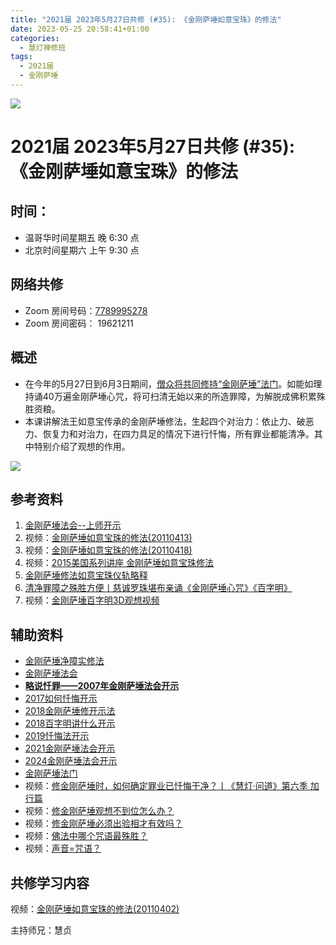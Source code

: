 ```yaml
---
title: "2021届 2023年5月27日共修 (#35): 《金刚萨埵如意宝珠》的修法"
date: 2023-05-25 20:58:41+01:00
categories:
  - 慧灯禅修班
tags:
  - 2021届
  - 金刚萨埵
---
```

<!--StartFragment-->

![](/f/up/maxresdefault.jpg)






# 2021届 2023年5月27日共修 (#35): 《金刚萨埵如意宝珠》的修法





<!--EndFragment-->

## 时间：

* 温哥华时间星期五 晚 6:30 点
* 北京时间星期六 上午 9:30 点

## 网络共修

* Zoom 房间号码：[7789995278](https://us02web.zoom.us/j/7789995278?pwd=VjZmbWJFY2k2K0E5RVB2cTNIQmhqUT09)
* Zoom 房间密码： 19621211

## 概述

* 在今年的5月27日到6月3日期间，[僧众将共同修持“金刚萨埵”法门](https://www.youtube.com/watch?v=4Acc7m0VUNk)。如能如理持诵40万遍金刚萨埵心咒，将可扫清无始以来的所造罪障，为解脱成佛积累殊胜资粮。
* 本课讲解法王如意宝传承的金刚萨埵修法，生起四个对治力：依止力、破恶力、恢复力和对治力，在四力具足的情况下进行忏悔，所有罪业都能清净。其中特别介绍了观想的作用。

![](/f/up/capture.jpg)







## 参考资料

1. [金刚萨埵法会--上师开示](https://s3.ap-northeast-1.wasabisys.com/hdcx/hdv/v/%E9%87%91%E5%88%9A%E8%90%A8%E5%9F%B5%E6%B3%95%E4%BC%9A--%E4%B8%8A%E5%B8%88%E5%BC%80%E7%A4%BA.mp4)
2. 视频：[金刚萨埵如意宝珠的修法(20110413)](https://fohuifayu.com/index.php/huideng-jiangtang/fofa-jianxiu/jingangsaduo-de-xiufa/824-l11052?title=)
3. 视频：[金刚萨埵如意宝珠的修法(20110418)](https://fohuifayu.com/index.php/huideng-jiangtang/fofa-jianxiu/jingangsaduo-de-xiufa/501-l11044?title=)
4. 视频：[2015美国系列讲座 金刚萨埵如意宝珠修法](https://fohuifayu.com/index.php/huideng-jiangtang/huanqiu-xilie/mei-guo/1130-l15017?title=)
5. [金刚萨埵修法如意宝珠仪轨略释](https://www.xianmixuezi.com/%E5%85%B6%E4%BB%96/%E5%9B%9B%E9%87%91%E5%88%9A%E8%90%A8%E5%9F%B5%E6%B3%95%E9%97%A8/01-%E5%85%B3%E8%A6%81%E6%91%84%E7%95%A5/%E9%87%91%E5%88%9A%E8%90%A8%E5%9F%B5%E4%BF%AE%E6%B3%95%E5%A6%82%E6%84%8F%E5%AE%9D%E7%8F%A0%E4%BB%AA%E8%BD%A8%E7%95%A5%E9%87%8A)
6. [清净罪障之殊胜方便丨慈诚罗珠堪布亲诵《金刚萨埵心咒》《百字明》](https://fohuifayu.com/index.php/other-column/9661-v08?title=%E5%BF%8F%E6%82%94#anchor)
7. 视频：[金刚萨埵百字明3D观想视频](https://fohuifayu.com/index.php/shipin-jingcui/xfgx-dh/3699-w19101?title=)               

## 辅助资料

* [金刚萨埵净障实修法](https://www.zhihuihai.net/%E5%AE%81%E7%8E%9B%E6%B3%95%E8%84%89%E4%BC%A0%E6%89%BF/%E5%96%87%E8%8D%A3%E6%B3%95%E4%BC%9A/%E9%87%91%E5%88%9A%E8%90%A8%E5%9F%B5%E6%B3%95%E4%BC%9A/%E9%87%91%E5%88%9A%E8%90%A8%E5%9F%B5%E5%87%80%E9%9A%9C%E5%AE%9E%E4%BF%AE%E6%B3%95)
* [金刚萨埵法会](https://www.zhihuihai.net/%E5%AE%81%E7%8E%9B%E6%B3%95%E8%84%89%E4%BC%A0%E6%89%BF/%E5%96%87%E8%8D%A3%E6%B3%95%E4%BC%9A/%E9%87%91%E5%88%9A%E8%90%A8%E5%9F%B5%E6%B3%95%E4%BC%9A)[](https://www.zhihuihai.net/%E5%AD%A6%E4%BD%9B%E4%B9%8B%E5%AE%B6/%E5%88%9D%E7%BA%A7%E8%AF%BE%E7%A8%8B/%E5%85%A5%E9%97%A8/%E7%A6%BB%E5%B9%B8%E7%A6%8F%E5%BE%88%E8%BF%91/%E7%95%A5%E8%AF%B4%E5%BF%8F%E7%BD%AA)
* **[略说忏罪——2007年金刚萨埵法会开示](https://www.zhihuihai.net/%E5%AD%A6%E4%BD%9B%E4%B9%8B%E5%AE%B6/%E5%88%9D%E7%BA%A7%E8%AF%BE%E7%A8%8B/%E5%85%A5%E9%97%A8/%E7%A6%BB%E5%B9%B8%E7%A6%8F%E5%BE%88%E8%BF%91/%E7%95%A5%E8%AF%B4%E5%BF%8F%E7%BD%AA)**
* [2017如何忏悔开示](https://www.zhihuihai.net/%E5%AE%81%E7%8E%9B%E6%B3%95%E8%84%89%E4%BC%A0%E6%89%BF/%E5%96%87%E8%8D%A3%E6%B3%95%E4%BC%9A/%E9%87%91%E5%88%9A%E8%90%A8%E5%9F%B5%E6%B3%95%E4%BC%9A/2017%E5%A6%82%E4%BD%95%E5%BF%8F%E6%82%94%E5%BC%80%E7%A4%BA)
* [2018金刚萨埵修开示法](https://www.zhihuihai.net/%E5%AE%81%E7%8E%9B%E6%B3%95%E8%84%89%E4%BC%A0%E6%89%BF/%E5%96%87%E8%8D%A3%E6%B3%95%E4%BC%9A/%E9%87%91%E5%88%9A%E8%90%A8%E5%9F%B5%E6%B3%95%E4%BC%9A/2018%E9%87%91%E5%88%9A%E8%90%A8%E5%9F%B5%E4%BF%AE%E5%BC%80%E7%A4%BA%E6%B3%95)
* [2018百字明讲什么开示](https://www.zhihuihai.net/%E5%AE%81%E7%8E%9B%E6%B3%95%E8%84%89%E4%BC%A0%E6%89%BF/%E5%96%87%E8%8D%A3%E6%B3%95%E4%BC%9A/%E9%87%91%E5%88%9A%E8%90%A8%E5%9F%B5%E6%B3%95%E4%BC%9A/2018%E7%99%BE%E5%AD%97%E6%98%8E%E8%AE%B2%E4%BB%80%E4%B9%88%E5%BC%80%E7%A4%BA)
* [2019忏悔法开示](https://www.zhihuihai.net/%E5%AE%81%E7%8E%9B%E6%B3%95%E8%84%89%E4%BC%A0%E6%89%BF/%E5%96%87%E8%8D%A3%E6%B3%95%E4%BC%9A/%E9%87%91%E5%88%9A%E8%90%A8%E5%9F%B5%E6%B3%95%E4%BC%9A/2019%E5%BF%8F%E6%82%94%E6%B3%95%E5%BC%80%E7%A4%BA)
* [2021金刚萨埵法会开示](https://www.zhihuihai.net/%E5%AE%81%E7%8E%9B%E6%B3%95%E8%84%89%E4%BC%A0%E6%89%BF/%E5%96%87%E8%8D%A3%E6%B3%95%E4%BC%9A/%E9%87%91%E5%88%9A%E8%90%A8%E5%9F%B5%E6%B3%95%E4%BC%9A/2021%E9%87%91%E5%88%9A%E8%90%A8%E5%9F%B5%E6%B3%95%E4%BC%9A%E5%BC%80%E7%A4%BA)
* [2024金刚萨埵法会开示](https://www.zhihuihai.net/%E5%AE%81%E7%8E%9B%E6%B3%95%E8%84%89%E4%BC%A0%E6%89%BF/%E5%96%87%E8%8D%A3%E6%B3%95%E4%BC%9A/%E9%87%91%E5%88%9A%E8%90%A8%E5%9F%B5%E6%B3%95%E4%BC%9A/2024%E9%87%91%E8%90%A8%E6%B3%95%E4%BC%9A%E5%BC%80%E7%A4%BA)
* [金刚萨埵法门](https://www.xianmixuezi.com/%E5%85%B6%E4%BB%96/%E5%9B%9B%E9%87%91%E5%88%9A%E8%90%A8%E5%9F%B5%E6%B3%95%E9%97%A8)
* 视频：[修金刚萨埵时，如何确定罪业已忏悔干净？丨《慧灯·问道》第六季 加行篇](https://fohuifayu.com/index.php/shipin-jingcui/huideng-wendao/diliuji/jiaxing-pian/5955-w21338?title=)
* 视频：[修金刚萨埵观想不到位怎么办？](<>)
* 视频：[修金刚萨埵必须出验相才有效吗？](https://fohuifayu.com/index.php/shipin-jingcui/wenda-zhailu/4412-V19006-V06?title=)
* 视频：[佛法中哪个咒语最殊胜？](<>)
* 视频：[声音=咒语？](https://fohuifayu.com/index.php/shipin-jingcui/wenda-zhailu/4425-V19007-V08?title=%E9%87%91%E5%88%9A%E8%90%A8%E5%9F%B5)

## **共修学习内容**

视频：[](https://fohuifayu.com/index.php/huideng-jiangtang/huanqiu-xilie/mei-guo/1130-l15017?title=)[金刚萨埵如意宝珠的修法(20110402)](https://fohuifayu.com/index.php/huideng-jiangtang/fofa-jianxiu/jingangsaduo-de-xiufa/729-l11031?title=)

主持师兄：慧贞

<!--EndFragment-->

<!--EndFragment-->
